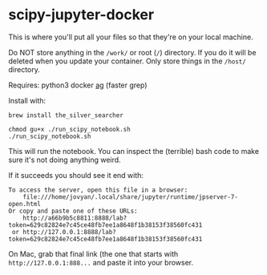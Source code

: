 # scipy-jupyter-docker

This is where you'll put all your files so that they're on your local machine. 

Do NOT store anything in the `/work/` or root (`/`) directory. If you do it will be deleted when you update your container. Only store things in the `/host/` directory.

Requires: 
python3
docker
[ag](https://github.com/ggreer/the_silver_searcher) (faster grep)

Install with: 
```
brew install the_silver_searcher
```

```
chmod gu+x ./run_scipy_notebook.sh
./run_scipy_notebook.sh 
```

This will run the notebook. You can inspect the (terrible) bash code to make sure it's not doing anything weird.

If it succeeds you should see it end with: 
```
To access the server, open this file in a browser:
    file:///home/jovyan/.local/share/jupyter/runtime/jpserver-7-open.html
Or copy and paste one of these URLs:
    http://a66b9b5c8811:8888/lab?token=629c82824e7c45ce48fb7ee1a8648f1b38153f38560fc431
 or http://127.0.0.1:8888/lab?token=629c82824e7c45ce48fb7ee1a8648f1b38153f38560fc431
```

On Mac, grab that final link (the one that starts with `http://127.0.0.1:888...` and paste it into your browser.